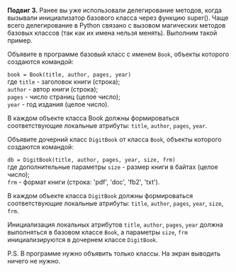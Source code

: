 **Подвиг 3.** Ранее вы уже использовали делегирование методов, когда вызывали инициализатор базового класса через 
функцию super(). Чаще всего делегирование в Python связано с вызовом магических методов базовых классов (так как их 
имена нельзя менять). Выполним такой пример.

Объявите в программе базовый класс с именем `Book`, объекты которого создаются командой:

`book = Book(title, author, pages, year)` \
где `title` - заголовок книги (строка); \
`author` - автор книги (строка); \
`pages` - число страниц (целое число); \
`year` - год издания (целое число). 

В каждом объекте класса Book должны формироваться соответствующие локальные атрибуты: `title`, `author`, `pages`, `year`.

Объявите дочерний класс `DigitBook` от класса `Book`, объекты которого создаются командой:

`db = DigitBook(title, author, pages, year, size, frm)` \
где дополнительные параметры `size` - размер книги в байтах (целое число); \
`frm` - формат книги (строка: 'pdf', 'doc', 'fb2', 'txt'). 

В каждом объекте класса `DigitBook` должны формироваться соответствующие локальные атрибуты: `title`, `author`, `pages`,
`year`, `size`, `frm`.

Инициализация локальных атрибутов `title`, `author`, `pages`, `year` должна выполняться в базовом классе `Book`,
а параметры `size`, `frm` инициализируются в дочернем классе `DigitBook`.

P.S. В программе нужно объявить только классы. На экран выводить ничего не нужно.